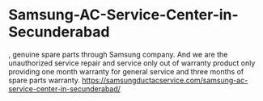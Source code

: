 # Samsung-AC-Service-Center-in-Secunderabad
, genuine spare parts through Samsung company. And we are the unauthorized service repair and service only out of warranty product only providing one month  warranty for general service and three months of spare parts warranty.  https://samsungductacservice.com/samsung-ac-service-center-in-secunderabad/

